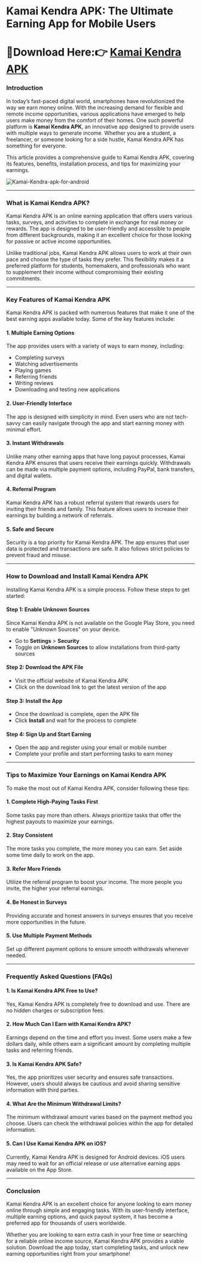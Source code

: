 # **Kamai Kendra APK: The Ultimate Earning App for Mobile Users**

# 🔗Download Here:👉 [Kamai Kendra APK](https://bom.so/o7MuSM)

### Introduction
In today’s fast-paced digital world, smartphones have revolutionized the way we earn money online. With the increasing demand for flexible and remote income opportunities, various applications have emerged to help users make money from the comfort of their homes. One such powerful platform is **Kamai Kendra APK**, an innovative app designed to provide users with multiple ways to generate income. Whether you are a student, a freelancer, or someone looking for a side hustle, Kamai Kendra APK has something for everyone.

This article provides a comprehensive guide to Kamai Kendra APK, covering its features, benefits, installation process, and tips for maximizing your earnings.

![Kamai-Kendra-apk-for-android](https://github.com/user-attachments/assets/cb079ccf-ce6d-4ecd-b3fe-4571381584ab)


---

### What is Kamai Kendra APK?
Kamai Kendra APK is an online earning application that offers users various tasks, surveys, and activities to complete in exchange for real money or rewards. The app is designed to be user-friendly and accessible to people from different backgrounds, making it an excellent choice for those looking for passive or active income opportunities.

Unlike traditional jobs, Kamai Kendra APK allows users to work at their own pace and choose the type of tasks they prefer. This flexibility makes it a preferred platform for students, homemakers, and professionals who want to supplement their income without compromising their existing commitments.

---

### Key Features of Kamai Kendra APK
Kamai Kendra APK is packed with numerous features that make it one of the best earning apps available today. Some of the key features include:

#### 1. **Multiple Earning Options**
The app provides users with a variety of ways to earn money, including:
- Completing surveys
- Watching advertisements
- Playing games
- Referring friends
- Writing reviews
- Downloading and testing new applications

#### 2. **User-Friendly Interface**
The app is designed with simplicity in mind. Even users who are not tech-savvy can easily navigate through the app and start earning money with minimal effort.

#### 3. **Instant Withdrawals**
Unlike many other earning apps that have long payout processes, Kamai Kendra APK ensures that users receive their earnings quickly. Withdrawals can be made via multiple payment options, including PayPal, bank transfers, and digital wallets.

#### 4. **Referral Program**
Kamai Kendra APK has a robust referral system that rewards users for inviting their friends and family. This feature allows users to increase their earnings by building a network of referrals.

#### 5. **Safe and Secure**
Security is a top priority for Kamai Kendra APK. The app ensures that user data is protected and transactions are safe. It also follows strict policies to prevent fraud and misuse.

---

### How to Download and Install Kamai Kendra APK
Installing Kamai Kendra APK is a simple process. Follow these steps to get started:

#### Step 1: Enable Unknown Sources
Since Kamai Kendra APK is not available on the Google Play Store, you need to enable "Unknown Sources" on your device.
- Go to **Settings** > **Security**
- Toggle on **Unknown Sources** to allow installations from third-party sources

#### Step 2: Download the APK File
- Visit the official website of Kamai Kendra APK
- Click on the download link to get the latest version of the app

#### Step 3: Install the App
- Once the download is complete, open the APK file
- Click **Install** and wait for the process to complete

#### Step 4: Sign Up and Start Earning
- Open the app and register using your email or mobile number
- Complete your profile and start performing tasks to earn money

---

### Tips to Maximize Your Earnings on Kamai Kendra APK
To make the most out of Kamai Kendra APK, consider following these tips:

#### 1. **Complete High-Paying Tasks First**
Some tasks pay more than others. Always prioritize tasks that offer the highest payouts to maximize your earnings.

#### 2. **Stay Consistent**
The more tasks you complete, the more money you can earn. Set aside some time daily to work on the app.

#### 3. **Refer More Friends**
Utilize the referral program to boost your income. The more people you invite, the higher your referral earnings.

#### 4. **Be Honest in Surveys**
Providing accurate and honest answers in surveys ensures that you receive more opportunities in the future.

#### 5. **Use Multiple Payment Methods**
Set up different payment options to ensure smooth withdrawals whenever needed.

---

### Frequently Asked Questions (FAQs)

#### 1. **Is Kamai Kendra APK Free to Use?**
Yes, Kamai Kendra APK is completely free to download and use. There are no hidden charges or subscription fees.

#### 2. **How Much Can I Earn with Kamai Kendra APK?**
Earnings depend on the time and effort you invest. Some users make a few dollars daily, while others earn a significant amount by completing multiple tasks and referring friends.

#### 3. **Is Kamai Kendra APK Safe?**
Yes, the app prioritizes user security and ensures safe transactions. However, users should always be cautious and avoid sharing sensitive information with third parties.

#### 4. **What Are the Minimum Withdrawal Limits?**
The minimum withdrawal amount varies based on the payment method you choose. Users can check the withdrawal policies within the app for detailed information.

#### 5. **Can I Use Kamai Kendra APK on iOS?**
Currently, Kamai Kendra APK is designed for Android devices. iOS users may need to wait for an official release or use alternative earning apps available on the App Store.

---

### Conclusion
Kamai Kendra APK is an excellent choice for anyone looking to earn money online through simple and engaging tasks. With its user-friendly interface, multiple earning options, and quick payout system, it has become a preferred app for thousands of users worldwide.

Whether you are looking to earn extra cash in your free time or searching for a reliable online income source, Kamai Kendra APK provides a viable solution. Download the app today, start completing tasks, and unlock new earning opportunities right from your smartphone!

